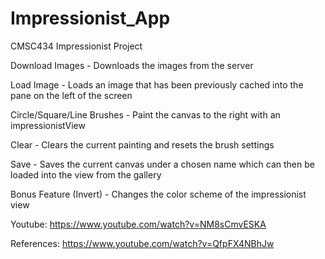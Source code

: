 # Impressionist_App
CMSC434 Impressionist Project

Download Images - Downloads the images from the server

Load Image - Loads an image that has been previously cached into the pane on the left of the screen

Circle/Square/Line Brushes - Paint the canvas to the right with an impressionistView

Clear - Clears the current painting and resets the brush settings

Save - Saves the current canvas under a chosen name which can then be loaded into the view from the gallery

Bonus Feature (Invert) - Changes the color scheme of the impressionist view


Youtube: https://www.youtube.com/watch?v=NM8sCmvESKA

References: https://www.youtube.com/watch?v=QfpFX4NBhJw
